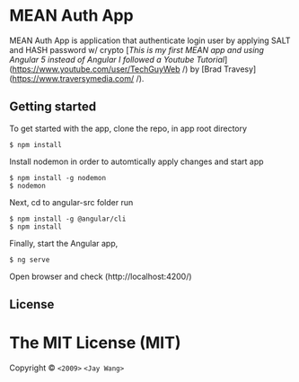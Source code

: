 # MEAN Auth App

MEAN Auth App is application that authenticate login user by applying SALT and HASH  password w/ crypto
[*This is my first MEAN app and using Angular 5 instead of Angular
I followed a Youtube Tutorial*](https://www.youtube.com/user/TechGuyWeb
/)
by [Brad Travesy](https://www.traversymedia.com/
/).

## Getting started

To get started with the app, clone the repo, in app root directory

```
$ npm install
```

Install nodemon in order to automtically apply changes and start app

```
$ npm install -g nodemon
$ nodemon
```


Next, cd to angular-src folder run

```
$ npm install -g @angular/cli
$ npm install
```

Finally, start the Angular app,

```
$ ng serve
```

Open browser and check (http://localhost:4200/)

## License
The MIT License (MIT)
=====================

Copyright © `<2009>` `<Jay Wang>`
